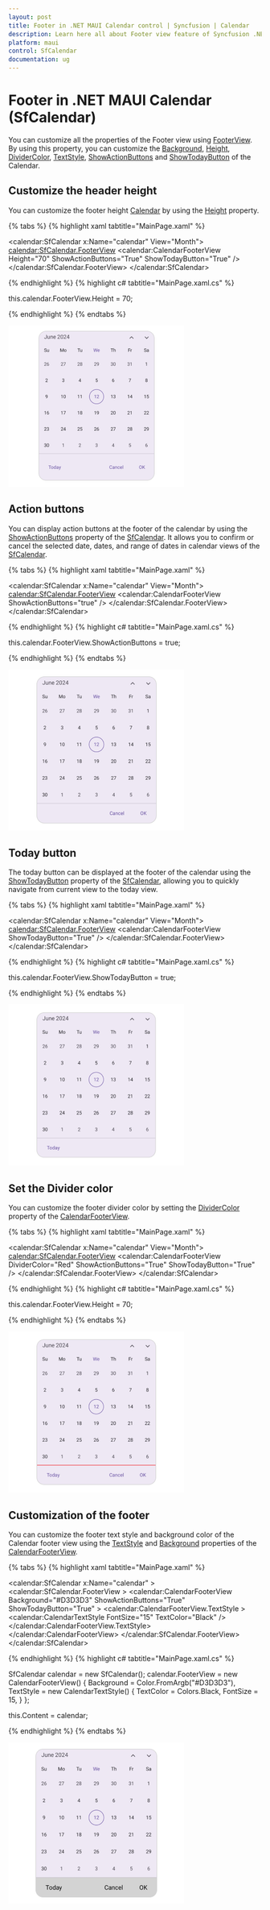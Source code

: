 ```yaml
---
layout: post
title: Footer in .NET MAUI Calendar control | Syncfusion | Calendar
description: Learn here all about Footer view feature of Syncfusion .NET MAUI Calendar (SfCalendar) control and more.
platform: maui
control: SfCalendar
documentation: ug
---
```


# Footer in .NET MAUI Calendar (SfCalendar)
You can customize all the properties of the Footer view using [FooterView](https://help.syncfusion.com/cr/maui-toolkit/Syncfusion.Maui.Toolkit.Calendar.SfCalendar.html#Syncfusion_Maui_Calendar_SfCalendar_FooterView). By using this property, you can customize the [Background](https://help.syncfusion.com/cr/maui-toolkit/Syncfusion.Maui.Toolkit.Calendar.CalendarFooterView.html#Syncfusion_Maui_Calendar_CalendarFooterView_Background), [Height](https://help.syncfusion.com/cr/maui-toolkit/Syncfusion.Maui.Toolkit.Calendar.CalendarFooterView.html#Syncfusion_Maui_Calendar_CalendarFooterView_Height), [DividerColor](https://help.syncfusion.com/cr/maui-toolkit/Syncfusion.Maui.Toolkit.Calendar.CalendarFooterView.html#Syncfusion_Maui_Calendar_CalendarFooterView_DividerColor), [TextStyle](https://help.syncfusion.com/cr/maui-toolkit/Syncfusion.Maui.Toolkit.Calendar.CalendarFooterView.html#Syncfusion_Maui_Calendar_CalendarFooterView_TextStyle), [ShowActionButtons](https://help.syncfusion.com/cr/maui-toolkit/Syncfusion.Maui.Toolkit.Calendar.CalendarFooterView.html#Syncfusion_Maui_Calendar_CalendarFooterView_ShowActionButtons) and [ShowTodayButton](https://help.syncfusion.com/cr/maui-toolkit/Syncfusion.Maui.Toolkit.Calendar.CalendarFooterView.html#Syncfusion_Maui_Calendar_CalendarFooterView_ShowTodayButton) of the Calendar.

## Customize the header height
You can customize the footer height [Calendar](https://help.syncfusion.com/cr/maui-toolkit/Syncfusion.Maui.Toolkit.Calendar.SfCalendar.html) by using the [Height](https://help.syncfusion.com/cr/maui-toolkit/Syncfusion.Maui.Toolkit.Calendar.CalendarFooterView.html#Syncfusion_Maui_Calendar_CalendarFooterView_Height) property.

{% tabs %}
{% highlight xaml tabtitle="MainPage.xaml" %}

<calendar:SfCalendar  x:Name="calendar"
                      View="Month">
            <calendar:SfCalendar.FooterView>
                <calendar:CalendarFooterView Height="70" ShowActionButtons="True" ShowTodayButton="True" />
            </calendar:SfCalendar.FooterView>
</calendar:SfCalendar>

{% endhighlight %}
{% highlight c# tabtitle="MainPage.xaml.cs" %}

this.calendar.FooterView.Height = 70;

{% endhighlight %}
{% endtabs %}

![Customize the header height in .NET MAUI Calendar.](images/footer/calendar-footer-height.png)

## Action buttons

You can display action buttons at the footer of the calendar by using the [ShowActionButtons](https://help.syncfusion.com/cr/maui-toolkit/Syncfusion.Maui.Toolkit.Calendar.CalendarFooterView.html#Syncfusion_Maui_Calendar_CalendarFooterView_ShowActionButtons) property of the [SfCalendar](https://help.syncfusion.com/cr/maui-toolkit/Syncfusion.Maui.Toolkit.Calendar.SfCalendar.html). It allows you to confirm or cancel the selected date, dates, and range of dates in calendar views of the [SfCalendar](https://help.syncfusion.com/cr/maui-toolkit/Syncfusion.Maui.Toolkit.Calendar.SfCalendar.html).

{% tabs %}
{% highlight xaml tabtitle="MainPage.xaml" %}

<calendar:SfCalendar  x:Name="calendar"
                      View="Month">
            <calendar:SfCalendar.FooterView>
                <calendar:CalendarFooterView ShowActionButtons="true" />
            </calendar:SfCalendar.FooterView>
</calendar:SfCalendar>

{% endhighlight %}
{% highlight c# tabtitle="MainPage.xaml.cs" %}

this.calendar.FooterView.ShowActionButtons = true;

{% endhighlight %}
{% endtabs %}

![Show Action button in .NET MAUI Calendar.](images/footer/calendar-action-button.png)

## Today button

The today button can be displayed at the footer of the calendar using the [ShowTodayButton](https://help.syncfusion.com/cr/maui-toolkit/Syncfusion.Maui.Toolkit.Calendar.CalendarFooterView.html#Syncfusion_Maui_Calendar_CalendarFooterView_ShowTodayButton) property of the [SfCalendar](https://help.syncfusion.com/cr/maui-toolkit/Syncfusion.Maui.Toolkit.Calendar.SfCalendar.html), allowing you to quickly navigate from current view to the today view.

{% tabs %}
{% highlight xaml tabtitle="MainPage.xaml" %}

<calendar:SfCalendar  x:Name="calendar"
                      View="Month">
            <calendar:SfCalendar.FooterView>
                <calendar:CalendarFooterView ShowTodayButton="True" />
            </calendar:SfCalendar.FooterView>
</calendar:SfCalendar>

{% endhighlight %}
{% highlight c# tabtitle="MainPage.xaml.cs" %}

this.calendar.FooterView.ShowTodayButton = true;

{% endhighlight %}
{% endtabs %}

![Show Today button in .NET MAUI Calendar.](images/footer/calendar-today-button.png)

## Set the Divider color

You can customize the footer divider color by setting the [DividerColor](https://help.syncfusion.com/cr/maui-toolkit/Syncfusion.Maui.Toolkit.Calendar.CalendarFooterView.html#Syncfusion_Maui_Calendar_CalendarFooterView_DividerColor) property of the [CalendarFooterView](https://help.syncfusion.com/cr/maui-toolkit/Syncfusion.Maui.Toolkit.Calendar.CalendarFooterView.html).

{% tabs %}
{% highlight xaml tabtitle="MainPage.xaml" %}

<calendar:SfCalendar  x:Name="calendar"
                      View="Month">
            <calendar:SfCalendar.FooterView>
                <calendar:CalendarFooterView DividerColor="Red" ShowActionButtons="True" ShowTodayButton="True" />
            </calendar:SfCalendar.FooterView>
</calendar:SfCalendar>

{% endhighlight %}
{% highlight c# tabtitle="MainPage.xaml.cs" %}

this.calendar.FooterView.Height = 70;

{% endhighlight %}
{% endtabs %}

![Set Divider Color in .NET MAUI Calendar.](images/footer/calendar-divider-color.png)

## Customization of the footer 

You can customize the footer text style and background color of the Calendar footer view using the [TextStyle](https://help.syncfusion.com/cr/maui-toolkit/Syncfusion.Maui.Toolkit.Calendar.CalendarFooterView.html#Syncfusion_Maui_Calendar_CalendarFooterView_TextStyle) and [Background](https://help.syncfusion.com/cr/maui-toolkit/Syncfusion.Maui.Toolkit.Calendar.CalendarFooterView.html#Syncfusion_Maui_Calendar_CalendarFooterView_Background) properties of the [CalendarFooterView](https://help.syncfusion.com/cr/maui-toolkit/Syncfusion.Maui.Toolkit.Calendar.CalendarFooterView.html).

{% tabs %}
{% highlight xaml tabtitle="MainPage.xaml" %}

<calendar:SfCalendar x:Name="calendar" >
    <calendar:SfCalendar.FooterView >
        <calendar:CalendarFooterView Background="#D3D3D3" ShowActionButtons="True" ShowTodayButton="True" >
            <calendar:CalendarFooterView.TextStyle >
                <calendar:CalendarTextStyle FontSize="15" TextColor="Black" />
            </calendar:CalendarFooterView.TextStyle>
        </calendar:CalendarFooterView>
    </calendar:SfCalendar.FooterView>
</calendar:SfCalendar>

{% endhighlight %}
{% highlight c# tabtitle="MainPage.xaml.cs" %}

SfCalendar calendar = new SfCalendar();
calendar.FooterView = new CalendarFooterView()
{
    Background = Color.FromArgb("#D3D3D3"),
    TextStyle = new CalendarTextStyle()
    {
        TextColor = Colors.Black,
        FontSize = 15,
    }
};

this.Content = calendar;

{% endhighlight %}
{% endtabs %}

![Footer Text Style in .NET MAUI Calendar.](images/footer/calendar-footer-textstyle.png)